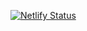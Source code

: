 [![Netlify Status](https://api.netlify.com/api/v1/badges/f80900aa-6124-475a-9112-6f9c4d114924/deploy-status)](https://app.netlify.com/sites/ha51b-badakar/deploys)
